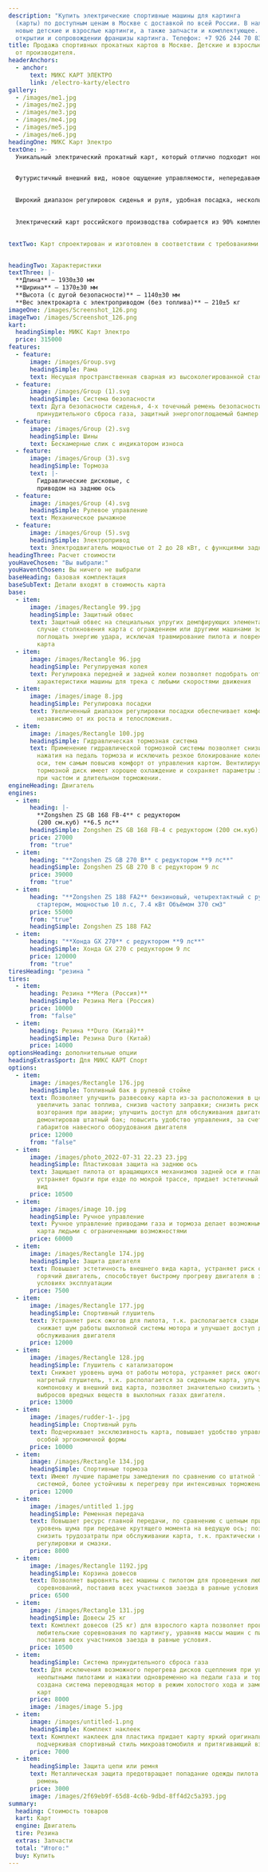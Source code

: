 ```yaml
---
description: "Купить электрические спортивные машины для картинга
  (карты) по доступным ценам в Москве с доставкой по всей России. В наличии
  новые детские и взрослые картинги, а также запчасти и комплектующее. Помощь в
  открытии и сопровождении франшизы картинга. Телефон: +7 926 244 70 83."
title: Продажа спортивных прокатных картов в Москве. Детские и взрослые картинги
  от производителя.
headerAnchors:
  - anchor:
      text: МИКС КАРТ ЭЛЕКТРО
      link: /electro-karty/electro
gallery:
  - /images/me1.jpg
  - /images/me2.jpg
  - /images/me3.jpg
  - /images/me4.jpg
  - /images/me5.jpg
  - /images/me6.jpg
headingOne: МИКС Карт Электро
textOne: >-
  Уникальный электрический прокатный карт, который отлично подходит новичкам, любителям и опытным пилотам, для использования в помещении и на открытом треке, для проката и проведения соревнований.


  Футуристичный внешний вид, новое ощущение управляемости, непередаваемая динамика разгона, системы активной и пассивной безопасности – уникальные характеристики для карта в классе электрических картов.
  

  Широкий диапазон регулировок сиденья и руля, удобная посадка, нескользящий эргономичный руль, система принудительного сброса газа, защитная дуга, обвес с высоким энергопоглощением ударов заложены в базовой комплектации    для комфортной и безопасной езды пилота любого роста, телосложения и навыков вождения. Переключение режимов скорости и отсутсвие выбросов позволяет быть карту пригодным для любых условий.
  

  Электрический карт российского производства собирается из 90% комплектующих произведенных в России. Инновационные разработки позволяют нам сделать этот карт не только уникальных на российском рынке, так и на мировом.
  

textTwo: Карт спроектирован и изготовлен в соответствии с требованиями ГОСТ ISO 12100-2013 «Безопасность машин. Основные принципы конструирования. Оценка риска и снижения риска» и сертифицирован.


headingTwo: Характеристики
textThree: |-
  **Длина** – 1930±30 мм
  **Ширина** – 1370±30 мм
  **Высота (с дугой безопасности)** – 1140±30 мм
  **Вес электрокарта с электроприводом (без топлива)** – 210±5 кг
imageOne: /images/Screenshot_126.png
imageTwo: /images/Screenshot_126.png
kart:
  headingSimple: МИКС Карт Электро
  price: 315000
features:
  - feature:
      image: /images/Group.svg
      headingSimple: Рама
      text: Несущая пространственная сварная из высоколегированной стали
  - feature:
      image: /images/Group (1).svg
      headingSimple: Система безопасности
      text: Дуга безопасности сиденья, 4-х точечный ремень безопасности, система
        принудительного сброса газа, защитный энергопоглощаемый бампер
  - feature:
      image: /images/Group (2).svg
      headingSimple: Шины
      text: Бескамерные слик с индикатором износа
  - feature:
      image: /images/Group (3).svg
      headingSimple: Тормоза
      text: |-
        Гидравлические дисковые, с
        приводом на заднюю ось
  - feature:
      image: /images/Group (4).svg
      headingSimple: Рулевое управление
      text: Механическое рычажное
  - feature:
      image: /images/Group (5).svg
      headingSimple: Электропривод
      text: Электродвигатель мощностью от 2 до 28 кВт, с функциями заднего хода, кратковременного ускоренияи принудительного сброса оборотов.
headingThree: Расчет стоимости
youHaveChosen: "Вы выбрали:"
youHaventChosen: Вы ничего не выбрали
baseHeading: базовая комплектация
baseSubText: Детали входят в стоимость карта
base:
  - item:
      image: /images/Rectangle 99.jpg
      headingSimple: Защитный обвес
      text: Защитный обвес на специальных упругих демпфирующих элементах позволяет в
        случае столкновения карта с ограждением или другими машинами эффективно
        поглощать энергию удара, исключая травмирование пилота и повреждения
        карта
  - item:
      image: /images/Rectangle 96.jpg
      headingSimple: Регулируемая колея
      text: Регулировка передней и задней колеи позволяет подобрать оптимальные
        характеристики машины для трека с любыми скоростями движения
  - item:
      image: /images/image 8.jpg
      headingSimple: Регулировка посадки
      text: Увеличенный диапазон регулировки посадки обеспечивает комфорт пилотам,
        независимо от их роста и телосложения.
  - item:
      image: /images/Rectangle 100.jpg
      headingSimple: Гидравлическая тормозная система
      text: Применение гидравлической тормозной системы позволяет снизить усилие
        нажатия на педаль тормоза и исключить резкое блокирование колес задней
        оси, тем самым повысив комфорт от управления картом. Вентилируемый
        тормозной диск имеет хорошее охлаждение и сохраняет параметры замедления
        при частом и длительном торможении.
engineHeading: Двигатель
engines:
  - item:
      heading: |-
        **Zongshen ZS GB 168 FB-4** с редуктором
        (200 см.куб) **6.5 лс**
      headingSimple: Zongshen ZS GB 168 FB-4 с редуктором (200 см.куб) 6.5 лс
      price: 27000
      from: "true"
  - item:
      heading: "**Zongshen ZS GB 270 B** с редуктором **9 лс**"
      headingSimple: Zongshen ZS GB 270 B с редуктором 9 лс
      price: 39000
      from: "true"
  - item:
      heading: "**Z﻿ongshen ZS 188 FA2** бензиновый, четырехтактный с ручным
        стартером, мощностью 10 л.с, 7.4 кВт Объёмом 370 см3"
      price: 55000
      from: "true"
      headingSimple: Z﻿ongshen ZS 188 FA2
  - item:
      heading: "**Хонда GX 270** c редуктором **9 лс**"
      headingSimple: Хонда GX 270 c редуктором 9 лс
      price: 120000
      from: "true"
tiresHeading: "резина "
tires:
  - item:
      heading: Резина **Мега (Россия)**
      headingSimple: Резина Мега (Россия)
      price: 10000
      from: "false"
  - item:
      heading: Резина **Duro (Китай)**
      headingSimple: Резина Duro (Китай)
      price: 14000
optionsHeading: дополнительные опции
headingExtrasSport: Для МИКС КАРТ Спорт
options:
  - item:
      image: /images/Rectangle 176.jpg
      headingSimple: Топливный бак в рулевой стойке
      text: Позволяет улучшить развесовку карта из-за расположения в центре машины,
        увеличить запас топлива, снизив частоту заправки; снизить риск утечки и
        возгорания при аварии; улучшить доступ для обслуживания двигателя,
        демонтировав штатный бак; повысить удобство управления, за счет снижения
        габаритов навесного оборудования двигателя
      price: 12000
      from: "false"
  - item:
      image: /images/photo_2022-07-31 22.23 23.jpg
      headingSimple: Пластиковая защита на заднюю ось
      text: Защищает пилота от вращающихся механизмов задней оси и главной передачи,
        устраняет брызги при езде по мокрой трассе, придает эстетичный внешний
        вид
      price: 10500
  - item:
      image: /images/image 10.jpg
      headingSimple: Ручное управление
      text: Ручное управление приводами газа и тормоза делает возможным использование
        карта людьми с ограниченными возможностями
      price: 60000
  - item:
      image: /images/Rectangle 174.jpg
      headingSimple: Защита двигателя
      text: Повышает эстетичность внешнего вида карта, устраняет риск ожогов пилота о
        горячий двигатель, способствует быстрому прогреву двигателя в зимних
        условиях эксплуатации
      price: 7500
  - item:
      image: /images/Rectangle 177.jpg
      headingSimple: Спортивный глушитель
      text: Устраняет риск ожогов для пилота, т.к. располагается сзади сиденья,
        снижает шум работы выхлопной системы мотора и улучшает доступ для
        обслуживания двигателя
      price: 12000
  - item:
      image: /images/Rectangle 128.jpg
      headingSimple: Глушитель с катализатором
      text: Снижает уровень шума от работы мотора, устраняет риск ожогов пилота о
        нагретый глушитель, т.к. располагается за сиденьем карта, улучшает
        компоновку и внешний вид карта, позволяет значительно снизить уровень
        выбросов вредных веществ в выхлопных газах двигателя.
      price: 13000
  - item:
      image: /images/rudder-1-.jpg
      headingSimple: Спортивный руль
      text: Подчеркивает эксклюзивность карта, повышает удобство управления за счет
        особой эргономичной формы
      price: 10000
  - item:
      image: /images/Rectangle 134.jpg
      headingSimple: Спортивные тормоза
      text: Имеют лучшие параметры замедления по сравнению со штатной тормозной
        системой, более устойчивы к перегреву при интенсивных торможениях
      price: 12000
  - item:
      image: /images/untitled 1.jpg
      headingSimple: Ременная передача
      text: Повышает ресурс главной передачи, по сравнению с цепным приводом; снижает
        уровень шума при передаче крутящего момента на ведущую ось; позволяет
        снизить трудозатраты при обслуживании карта, т.к. практически не требует
        регулировки и смазки.
      price: 8000
  - item:
      image: /images/Rectangle 1192.jpg
      headingSimple: Корзина довесов
      text: Позволяет выровнять вес машины с пилотом для проведения любительских
        соревнований, поставив всех участников заезда в равные условия
      price: 6500
  - item:
      image: /images/Rectangle 131.jpg
      headingSimple: Довесы 25 кг
      text: Комплект довесов (25 кг) для взрослого карта позволяет проводить
        любительские соревнования по картингу, уравняв массы машин с пилотами и
        поставив всех участников заезда в равные условия.
      price: 10500
  - item:
      headingSimple: Система принудительного сброса газа
      text: Для исключения возможного перегрева дисков сцепления при управлении картом
        неопытными пилотами и нажатии одновременно на педали газа и тормоза,
        создана система переводящая мотор в режим холостого хода и замедляющая
        карт
      price: 8000
      image: /images/image 5.jpg
  - item:
      image: /images/untitled-1.png
      headingSimple: Комплект наклеек
      text: Комплект наклеек для пластика придает карту яркий оригинальный дизаин,
        подчеркивая спортивный стиль микроавтомобиля и притягивающий взгляды.
      price: 7000
  - item:
      headingSimple: Защита цепи или ремня
      text: Металлическая защита предотвращает попадание одежды пилота на цепь или
        ремень
      price: 3000
      image: /images/2f69eb9f-65d8-4c6b-9dbd-8ff4d2c5a393.jpg
summary:
  heading: Стоимость товаров
  kart: Карт
  engine: Двигатель
  tire: Резина
  extras: Запчасти
  total: "Итого:"
  buy: Купить
---
```


